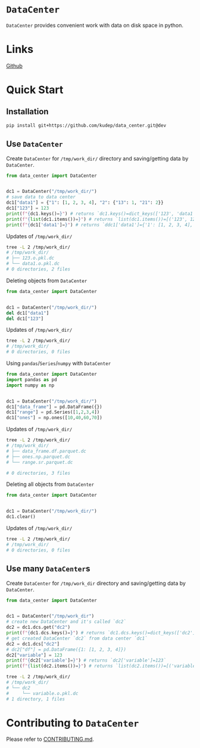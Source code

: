 # `DataCenter`

`DataCenter` provides convenient work with data on disk space in python.

# Links
[Github](https://github.com/kudep/data_center)

# Quick Start

## Installation
```bash
pip install git+https://github.com/kudep/data_center.git@dev
```

## Use `DataCenter` 
Create `DataCenter` for `/tmp/work_dir/` directory and saving/getting data by `DataCenter`.
```python
from data_center import DataCenter


dc1 = DataCenter("/tmp/work_dir/")
# save data to data center
dc1["data1"] = {"1": [1, 2, 3, 4], "2": {"13": 1, "21": 2}}
dc1["123"] = 123
print(f"{dc1.keys()=}") # returns `dc1.keys()=dict_keys(['123', 'data1'])`
print(f"{list(dc1.items())=}") # returns `list(dc1.items())=[('123', 123), ('data1', {'1': [1, 2, 3, 4], '2': {'13': 1, '21': 2}})]`
print(f"{dc1['data1']=}") # returns `ddc1['data1']={'1': [1, 2, 3, 4], '2': {'13': 1, '21': 2}}`
```
Updates of `/tmp/work_dir/`
```bash
tree -L 2 /tmp/work_dir/
# /tmp/work_dir/
# ├── 123.o.pkl.dc
# └── data1.o.pkl.dc
# 0 directories, 2 files
```
Deleting objects from `DataCenter`
```python
from data_center import DataCenter


dc1 = DataCenter("/tmp/work_dir/")
del dc1["data1"]
del dc1["123"]
```
Updates of `/tmp/work_dir/`
```bash
tree -L 2 /tmp/work_dir/
# /tmp/work_dir/
# 0 directories, 0 files
```
Using `pandas`/`Series`/`numpy` with `DataCenter`
```python
from data_center import DataCenter
import pandas as pd
import numpy as np


dc1 = DataCenter("/tmp/work_dir/")
dc1["data_frame"] = pd.DataFrame({})
dc1["range"] = pd.Series([1,2,3,4])
dc1["ones"] = np.ones([10,40,60,70])

```
Updates of `/tmp/work_dir/`
```bash
tree -L 2 /tmp/work_dir/
# /tmp/work_dir/
# ├── data_frame.df.parquet.dc
# ├── ones.np.parquet.dc
# └── range.sr.parquet.dc

# 0 directories, 3 files

```
Deleting all objects from `DataCenter`
```python
from data_center import DataCenter


dc1 = DataCenter("/tmp/work_dir/")
dc1.clear()
```
Updates of `/tmp/work_dir/`
```bash
tree -L 2 /tmp/work_dir/
# /tmp/work_dir/
# 0 directories, 0 files
```


## Use many `DataCenter`s 
Create `DataCenter` for `/tmp/work_dir` directory and saving/getting data by `DataCenter`.
```python
from data_center import DataCenter


dc1 = DataCenter("/tmp/work_dir")
# create new DataCenter and it's called `dc2`
dc2 = dc1.dcs.get("dc2")
print(f"{dc1.dcs.keys()=}") # returns `dc1.dcs.keys()=dict_keys(['dc2'])`
# get created DataCenter `dc2` from data center `dc1`
dc2 = dc1.dcs["dc2"]
# dc2["df"] = pd.DataFrame({1: [1, 2, 3, 4]})
dc2["variable"] = 123
print(f"{dc2['variable']=}") # returns `dc2['variable']=123`
print(f"{list(dc2.items())=}") # returns `list(dc2.items())=[('variable', 123)]`
```

```bash
tree -L 2 /tmp/work_dir/
# /tmp/work_dir/
# └── dc2
#     └── variable.o.pkl.dc
# 1 directory, 1 files
```
# Contributing to `DataCenter`

Please refer to [CONTRIBUTING.md](https://github.com/kudep/data_center/dev/CONTRIBUTING.md).